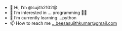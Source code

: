 - 👋 Hi, I’m @sujith2102😎
- 👀 I’m interested in ... programming 👩‍💻
- 🌱 I’m currently learning ...python 
- 📫 How to reach me ...beesasujithkumar@gmail.com

<!---
sujith2102/sujith2102 is a ✨ special ✨ repository because its `README.md` (this file) appears on your GitHub profile.
You can click the Preview link to take a look at your changes.
--->
